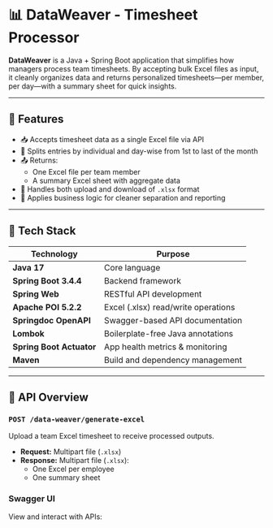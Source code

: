 # 📊 DataWeaver - Timesheet Processor

**DataWeaver** is a Java + Spring Boot application that simplifies how managers process team timesheets. By accepting bulk Excel files as input, it cleanly organizes data and returns personalized timesheets—per member, per day—with a summary sheet for quick insights.

---

## 🚀 Features

- 📥 Accepts timesheet data as a single Excel file via API
- 📅 Splits entries by individual and day-wise from 1st to last of the month
- 📤 Returns:
  - One Excel file per team member
  - A summary Excel sheet with aggregate data
- 🔁 Handles both upload and download of `.xlsx` format
- 🧹 Applies business logic for cleaner separation and reporting

---

## 🧰 Tech Stack

| Technology              | Purpose                                      |
|------------------------|----------------------------------------------|
| **Java 17**            | Core language                                |
| **Spring Boot 3.4.4**  | Backend framework                            |
| **Spring Web**         | RESTful API development                      |
| **Apache POI 5.2.2**   | Excel (.xlsx) read/write operations          |
| **Springdoc OpenAPI**  | Swagger-based API documentation              |
| **Lombok**             | Boilerplate-free Java annotations            |
| **Spring Boot Actuator** | App health metrics & monitoring            |
| **Maven**              | Build and dependency management              |

---

## 📁 API Overview

### `POST /data-weaver/generate-excel`

Upload a team Excel timesheet to receive processed outputs.

- **Request:** Multipart file (`.xlsx`)
- **Response:** Multipart file (`.xlsx`):
  - One Excel per employee
  - One summary sheet

### Swagger UI

View and interact with APIs:

